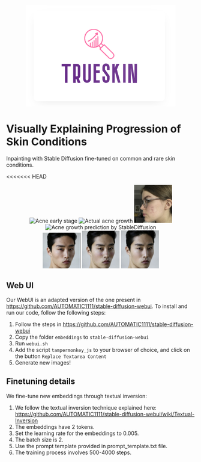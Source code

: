 <p align="center">
  <img src="Frederieke/Loho.png" />
</p>

# Visually Explaining Progression of Skin Conditions

Inpainting with Stable Diffusion fine-tuned on common and rare skin conditions.

<<<<<<< HEAD
<div align="center">
  <img src="Frederieke/11Late.png" width="20%" alt="Acne early stage ">
  <img src="Frederieke/mid.jpg" width="20%" alt="Actual acne growth">
  <img src="Frederieke/fredericke_pred.png" width="20%" alt="Acne growth prediction by our model ">
  <img src="Frederieke/frederieke_pred_not_tuned.jpg)" width="20%" alt="Acne growth prediction by StableDiffusion">
</div>

<div align="center">
  <img src="Frederieke/lups_base.jpeg" width="20%" alt=" Base Image ">
  <img src="Frederieke/lups_pred.jpeg" width="20%" alt="Lupus Butterfly Rash by our Model ">
  <img src="Frederieke/lupus_stable.jpeg" width="20%" alt="Lupus Butterfly Rash by Stable Diffusion">
</div>


## Web UI

Our WebUI is an adapted version of the one present in https://github.com/AUTOMATIC1111/stable-diffusion-webui. To install and run our code, follow the following steps:

1) Follow the steps in https://github.com/AUTOMATIC1111/stable-diffusion-webui
2) Copy the folder `embeddings` to `stable-diffusion-webui`
3) Run `webui.sh`
4) Add the script `tampermonkey_js` to your browser of choice, and click on the button `Replace Textarea Content`
5) Generate new images!


## Finetuning details

We fine-tune new embeddings through textual inversion:

1. We follow the textual inversion technique explained here: https://github.com/AUTOMATIC1111/stable-diffusion-webui/wiki/Textual-Inversion
2. The embeddings have 2 tokens.
3. Set the learning rate for the embeddings to 0.005.
4. The batch size is 2.
5. Use the prompt template provided in prompt_template.txt file.
6. The training process involves 500-4000 steps.



